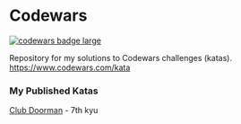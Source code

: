 # Codewars
<a target="_blank" href="https://www.codewars.com/users/brudolce"><img src="https://www.codewars.com/users/brudolce/badges/large" alt="codewars badge large" /></a>

Repository for my solutions to Codewars challenges (katas).
https://www.codewars.com/kata

### My Published Katas
<a href="https://www.codewars.com/kata/5c563cb78dac1951c2d60f01"> Club Doorman</a> - 7th kyu
